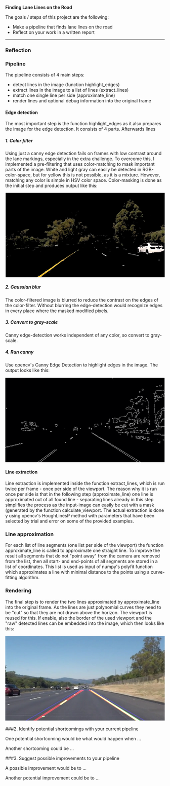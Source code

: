 **Finding Lane Lines on the Road**

The goals / steps of this project are the following:
* Make a pipeline that finds lane lines on the road
* Reflect on your work in a written report

---

### Reflection

### Pipeline

The pipeline consists of 4 main steps:
* detect lines in the image (function highlight_edges)
* extract lines in the image to a list of lines (extract_lines)
* match one single line per side (approximate_line)
* render lines and optional debug information into the original frame

#### Edge detection

The most important step is the function highlight_edges as it also prepares the image for the edge detection. It consists of 4 parts.
Afterwards lines 

##### 1. Color filter
Using just a canny edge detection fails on frames with low contrast around the lane markings, especially in the extra challenge. To overcome this, I implemented a pre-filtering that uses color-matching to mask important parts of the image. White and light gray can easily be detected in RGB-color-space, but for yellow this is not possible, as it is a mixture. However, matching any color is simple in HSV color space. Color-masking is done as the initial step and produces output like this:

![Filtered for white and yellow](res/white_yellow.png)

##### 2. Gaussian blur
The color-filtered image is blurred to reduce the contrast on the edges of the color-filter. Without blurring the edge-detection would recognize edges in every place where the masked modified pixels.

##### 3. Convert to gray-scale
Canny edge-detection works independent of any color, so convert to gray-scale.

##### 4. Run canny
Use opencv's Canny Edge Detection to highlight edges in the image. The output looks like this:

![After edge detection](res/edges.png)

#### Line extraction

Line extraction is implemented inside the function extract_lines, which is run twice per frame - once per side of the viewport.
The reason why it is run once per side is that in the following step (approximate_line) one line is approximated out of all found line - separating lines already in this step simplifies the process as the input-image can easily be cut with a mask (generated by the function calculate_viewport.
The actual extraction is done y using opencv's HoughLinesP method with parameters that have been selected by trial and error on some of the provided examples.


### Line approximation

For each list of line segments (one list per side of the viewport) the function approximate_line is called to approximate one straight line.
To improve the result all segments that do not "point away" from the camera are removed from the list, then all start- and end-points of all segments are stored in a list of coordinates. This list is used as input of numpy's polyfit function which approximates a line with minimal distance to the points using a curve-fitting algorithm.


### Rendering

The final step is to render the two lines approximated by approximate_line into the original frame. As the lines are just polynomial curves they need to be "cut" so that they are not drawn above the horizon. The viewport is reused for this.
If enable, also the border of the used viewport and the "raw" detected lines can be embedded into the image, which then looks like this:

![Output with debug info](res/debug.png)

###2. Identify potential shortcomings with your current pipeline


One potential shortcoming would be what would happen when ... 

Another shortcoming could be ...


###3. Suggest possible improvements to your pipeline

A possible improvement would be to ...

Another potential improvement could be to ...
